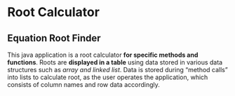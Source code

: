 # Root Calculator 
## Equation Root Finder
This java application is a root calculator __for specific methods and functions__. Roots are __displayed in a table__ using data stored in various data structures such as _array and linked list_. Data is stored during “method calls” into lists to calculate root, as the user operates the application, which consists of column names and row data accordingly. 
